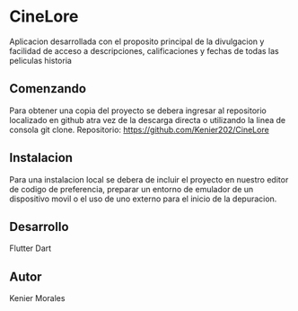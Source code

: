 # CineLore
Aplicacion desarrollada con el proposito principal de la divulgacion y facilidad de acceso a descripciones, calificaciones y fechas de todas las peliculas historia

## Comenzando
Para obtener una copia del proyecto se debera ingresar al repositorio localizado en github atra vez de la descarga directa o utilizando la linea de consola git clone. Repositorio: https://github.com/Kenier202/CineLore

## Instalacion
Para una instalacion local se debera de incluir el proyecto en nuestro editor de codigo de preferencia, preparar un entorno de emulador de un dispositivo movil o el uso de uno externo para el inicio de la depuracion.

## Desarrollo
Flutter
Dart

## Autor
Kenier Morales
